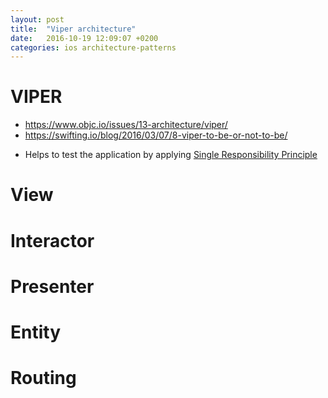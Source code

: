```yaml
---
layout: post
title:  "Viper architecture"
date:   2016-10-19 12:09:07 +0200
categories: ios architecture-patterns
---
```


# VIPER
* https://www.objc.io/issues/13-architecture/viper/
* https://swifting.io/blog/2016/03/07/8-viper-to-be-or-not-to-be/

- Helps to test the application by applying [Single Responsibility Principle](./s-o-l-i-d-principles.httml)

# View

# Interactor

# Presenter

# Entity

# Routing
